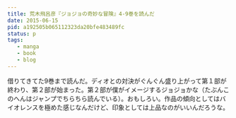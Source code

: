 ```yaml
---
title: 荒木飛呂彦『ジョジョの奇妙な冒険』4-9巻を読んだ
date: 2015-06-15
pid: a192505b065112323da20bfe483489fc
status: p
tags:
   - manga
   - book
   - blog
---
```


借りてきてた9巻まで読んだ。ディオとの対決がぐんぐん盛り上がって第１部が終わり、第２部が始まった。第２部が僕がイメージするジョジョかな（たぶんこのへんはジャンプでちらちら読んでいる）。おもしろい。作品の傾向としてはバイオレンスを極めた感じなんだけど、印象としては上品なのがいいんだろうな。
